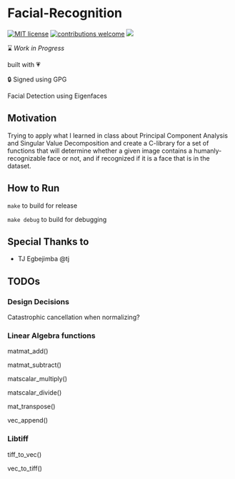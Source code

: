 # Facial-Recognition
[![MIT license](https://img.shields.io/badge/License-MIT-blue.svg)](https://lbesson.mit-license.org/)
[![contributions welcome](https://img.shields.io/badge/contributions-welcome-brightgreen.svg?style=flat)](https://github.com/dwyl/esta/issues)
![](https://img.shields.io/badge/maintained-yes-green.svg?style=flat)

:hourglass: *Work in Progress*

built with :heartpulse:

:lock: Signed using GPG

Facial Detection using Eigenfaces

## Motivation

Trying to apply what I learned in class about Principal Component Analysis and 
Singular Value Decomposition and create a C-library for a set of functions that
will determine whether a given image contains a humanly-recognizable face or not,
and if recognized if it is a face that is in the dataset.
## How to Run

`make`
to build for release

`make debug`
to build for debugging

## Special Thanks to
 - TJ Egbejimba @tj


## TODOs

### Design Decisions

Catastrophic cancellation when normalizing?

### Linear Algebra functions

matmat_add()

matmat_subtract()

matscalar_multiply()

matscalar_divide()

mat_transpose()

vec_append()

### Libtiff

tiff_to_vec()

vec_to_tiff()

